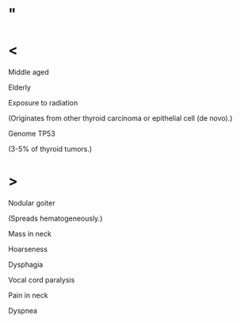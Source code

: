 # "

# <

Middle aged

Elderly

Exposure to radiation

(Originates from other thyroid carcinoma or epithelial cell (de novo).)

Genome TP53

(3-5% of thyroid tumors.)

# >

Nodular goiter

(Spreads hematogeneously.)

Mass in neck

Hoarseness

Dysphagia

Vocal cord paralysis

Pain in neck

Dyspnea
